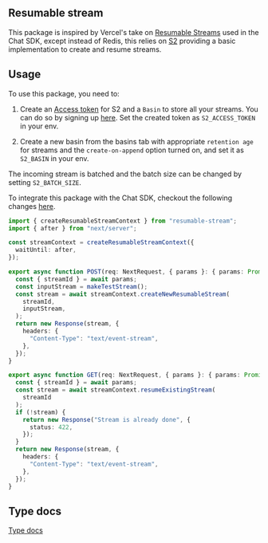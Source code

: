 ## Resumable stream

This package is inspired by Vercel's take on [Resumable Streams](https://github.com/vercel/resumable-stream) used in the Chat SDK, except instead of Redis, this relies on [S2](http://s2.dev/) providing a basic implementation to create and resume streams.

## Usage

To use this package, you need to:


1) Create an [Access token](https://s2.dev/docs/access-control) for S2 and a `Basin` to store all your streams. You can do so by signing up [here](https://s2.dev/dashboard). Set the created token as `S2_ACCESS_TOKEN` in your env.

2) Create a new basin from the basins tab with appropriate `retention age` for streams and the `create-on-append` option turned on, and set it as `S2_BASIN` in your env.

The incoming stream is batched and the batch size can be changed by setting `S2_BATCH_SIZE`.

To integrate this package with the Chat SDK, checkout the following changes [here](https://github.com/s2-streamstore/ai-chatbot/blob/s2-streams/app/(chat)/api/chat/route.ts).

```ts
import { createResumableStreamContext } from "resumable-stream";
import { after } from "next/server";

const streamContext = createResumableStreamContext({
  waitUntil: after,  
});

export async function POST(req: NextRequest, { params }: { params: Promise<{ streamId: string }> }) {
  const { streamId } = await params;
  const inputStream = makeTestStream();
  const stream = await streamContext.createNewResumableStream(
    streamId,
    inputStream,
  );
  return new Response(stream, {
    headers: {
      "Content-Type": "text/event-stream",
    },
  });
}

export async function GET(req: NextRequest, { params }: { params: Promise<{ streamId: string }> }) {
  const { streamId } = await params;  
  const stream = await streamContext.resumeExistingStream(
    streamId    
  );
  if (!stream) {
    return new Response("Stream is already done", {
      status: 422,
    });
  }
  return new Response(stream, {
    headers: {
      "Content-Type": "text/event-stream",
    },
  });
}
```

## Type docs

[Type docs](./docs/)
